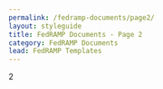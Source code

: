 ```yaml
---
permalink: /fedramp-documents/page2/
layout: styleguide
title: FedRAMP Documents - Page 2
category: FedRAMP Documents
lead: FedRAMP Templates
---
```


<p>2</p>